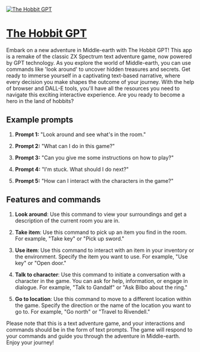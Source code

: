 [![The Hobbit GPT](https://files.oaiusercontent.com/file-Wv7nJXX2YKP3TTh6UbeZb3LW?se=2123-10-18T03%3A21%3A52Z&sp=r&sv=2021-08-06&sr=b&rscc=max-age%3D31536000%2C%20immutable&rscd=attachment%3B%20filename%3Dbe31e14d-d6d4-40b7-a69e-7807ec00b870.png&sig=ltRXME1OuzytBcDHiiEZMQLhZID2Kvg2lvMQMbMbQJ0%3D)](https://chat.openai.com/g/g-uZa3QPPTT-the-hobbit-gpt)

# [The Hobbit GPT](https://chat.openai.com/g/g-uZa3QPPTT-the-hobbit-gpt)

Embark on a new adventure in Middle-earth with The Hobbit GPT! This app is a remake of the classic ZX Spectrum text adventure game, now powered by GPT technology. As you explore the world of Middle-earth, you can use commands like 'look around' to uncover hidden treasures and secrets. Get ready to immerse yourself in a captivating text-based narrative, where every decision you make shapes the outcome of your journey. With the help of browser and DALL-E tools, you'll have all the resources you need to navigate this exciting interactive experience. Are you ready to become a hero in the land of hobbits?

## Example prompts

1. **Prompt 1:** "Look around and see what's in the room."

2. **Prompt 2:** "What can I do in this game?"

3. **Prompt 3:** "Can you give me some instructions on how to play?"

4. **Prompt 4:** "I'm stuck. What should I do next?"

5. **Prompt 5:** "How can I interact with the characters in the game?"

## Features and commands

1. **Look around**: Use this command to view your surroundings and get a description of the current room you are in.
   
2. **Take item**: Use this command to pick up an item you find in the room. For example, "Take key" or "Pick up sword."

3. **Use item**: Use this command to interact with an item in your inventory or the environment. Specify the item you want to use. For example, "Use key" or "Open door."

4. **Talk to character**: Use this command to initiate a conversation with a character in the game. You can ask for help, information, or engage in dialogue. For example, "Talk to Gandalf" or "Ask Bilbo about the ring."

5. **Go to location**: Use this command to move to a different location within the game. Specify the direction or the name of the location you want to go to. For example, "Go north" or "Travel to Rivendell."

Please note that this is a text adventure game, and your interactions and commands should be in the form of text prompts. The game will respond to your commands and guide you through the adventure in Middle-earth. Enjoy your journey!